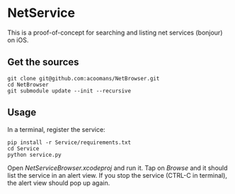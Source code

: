 # NetService

This is a proof-of-concept for searching and listing net services (bonjour) on iOS.

## Get the sources

	git clone git@github.com:acoomans/NetBrowser.git
    cd NetBrowser
	git submodule update --init --recursive

## Usage

In a terminal, register the service:

    pip install -r Service/requirements.txt
    cd Service
    python service.py
    
Open _NetServiceBrowser.xcodeproj_ and run it.
Tap on _Browse_ and it should list the service in an alert view.
If you stop the service (CTRL-C in terminal), the alert view should pop up again.
